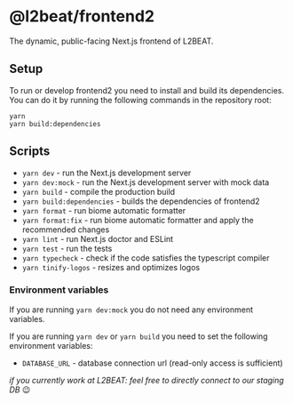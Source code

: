 # @l2beat/frontend2

The dynamic, public-facing Next.js frontend of L2BEAT.

## Setup

To run or develop frontend2 you need to install and build its dependencies. You can do it by running the following
commands in the repository root:

```
yarn
yarn build:dependencies
```

## Scripts

- `yarn dev` - run the Next.js development server
- `yarn dev:mock` - run the Next.js development server with mock data
- `yarn build` - compile the production build
- `yarn build:dependencies` - builds the dependencies of frontend2
- `yarn format` - run biome automatic formatter
- `yarn format:fix` - run biome automatic formatter and apply the recommended changes
- `yarn lint` - run Next.js doctor and ESLint
- `yarn test` - run the tests
- `yarn typecheck` - check if the code satisfies the typescript compiler
- `yarn tinify-logos` - resizes and optimizes logos

### Environment variables
If you are running `yarn dev:mock` you do not need any environment variables.

If you are running `yarn dev` or `yarn build` you need to set the following environment variables:
- `DATABASE_URL` - database connection url (read-only access is sufficient)

*if you currently work at L2BEAT: feel free to directly connect to our staging DB* 😉